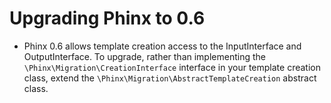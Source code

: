 # Upgrading Phinx to 0.6

* Phinx 0.6 allows template creation access to the InputInterface and OutputInterface.
    To upgrade, rather than implementing the ```\Phinx\Migration\CreationInterface``` interface in your template creation class, extend the ```\Phinx\Migration\AbstractTemplateCreation``` abstract class.
